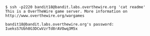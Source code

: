     $ ssh -p2220 bandit18@bandit.labs.overthewire.org 'cat readme'
    This is a OverTheWire game server. More information on http://www.overthewire.org/wargames

    bandit18@bandit.labs.overthewire.org's password:
    IueksS7Ubh8G3DCwVzrTd8rAVOwq3M5x

